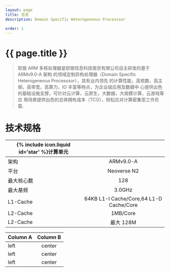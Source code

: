 ```yaml
---
layout: page
title: 总览
description: Domain Specific Heterogeneous Processsor

order: 1
---
```


# {{ page.title }}

> 软银 ARM 多核处理器是软银信息科技南京有限公司自主研发的基于  ARMv9.0-A  架构
的领域定制异构处理器（Domain Specific Heterogeneous Processsor），具有业内领先
的计算性能，高核数，高主频，高带宽，高算力，IO 丰富等特点，为企业级应用及数据中
心提供出色的基础设施支撑，可针对云计算，云原生，大数据，大规模计算，云游戏等应
用场景提供出色的总体拥有成本（TCO），轻松应对计算密集型工作负载.

# 技术规格

| {% include icon.liquid id='star' %}计算单元 |   |
|----------|:---------:|
| 架构     | ARMv9.0-A    |
| 平台     | Neoverse N2    |
| 最大核心数     | 128    |
| 最大基频     | 3.0GHz    |
| L1-Cache     | 64KB L1-I Cache/Core,64 L1-D Cache/Core    |
| L2-Cache     | 1MB/Core    |
| L2-Cache     | 最大 128M    |


| Column A | Column B  |
|----------|:---------:|
| left     | center    |
| left     | center    |
| left     | center    |
